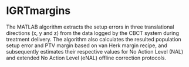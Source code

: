 # IGRTmargins
The MATLAB algorithm extracts the setup errors in three translational directions (x, y and z) from the data logged by the CBCT system during treatment delivery. The algorithm also calculates the resulted population setup error and PTV margin based on van Herk margin recipe, and subsequently estimates their respective values for No Action Level (NAL) and extended No Action Level (eNAL) offline correction protocols. 
